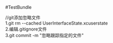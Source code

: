#TestBundle


//git添加忽略文件<br>
1.git rm --cached UserInterfaceState.xcuserstate<br>
2.编辑.gitignore文件<br>
3.git commit -m "忽略跟踪指定的文件"<br>









